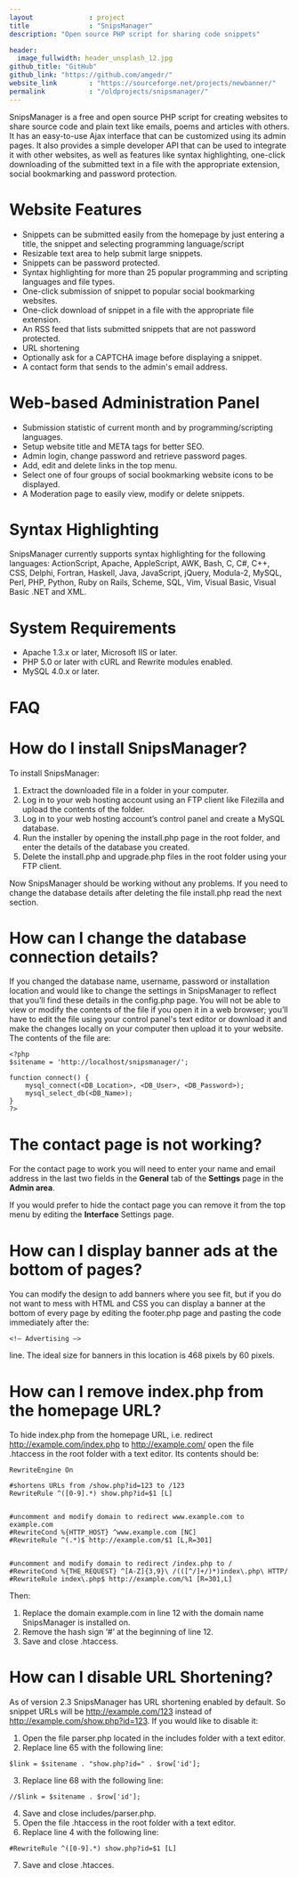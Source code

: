 ```yaml
---
layout              : project
title               : "SnipsManager"
description: "Open source PHP script for sharing code snippets"

header:
  image_fullwidth: header_unsplash_12.jpg
github_title: "GitHub"
github_link: "https://github.com/amgedr/"
website_link        : "https://sourceforge.net/projects/newbanner/"
permalink           : "/oldprojects/snipsmanager/"
---
```


SnipsManager is a free and open source PHP script for creating websites to share source code and plain text like emails, poems and articles with others. It has an easy-to-use Ajax interface that can be customized using its admin pages. It also provides a simple developer API that can be used to integrate it with other websites, as well as features like syntax highlighting, one-click downloading of the submitted text in a file with the appropriate extension, social bookmarking and password protection.

# Website Features

- Snippets can be submitted easily from the homepage by just entering a title, the snippet and selecting programming language/script
- Resizable text area to help submit large snippets.
- Snippets can be password protected.
- Syntax highlighting for more than 25 popular programming and scripting languages and file types.
- One-click submission of snippet to popular social bookmarking websites.
- One-click download of snippet in a file with the appropriate file extension.
- An RSS feed that lists submitted snippets that are not password protected.
- URL shortening
- Optionally ask for a CAPTCHA image before displaying a snippet.
- A contact form that sends to the admin's email address.

# Web-based Administration Panel

- Submission statistic of current month and by programming/scripting languages.
- Setup website title and META tags for better SEO.
- Admin login, change password and retrieve password pages.
- Add, edit and delete links in the top menu.
- Select one of four groups of social bookmarking website icons to be displayed.
- A Moderation page to easily view, modify or delete snippets.

# Syntax Highlighting

SnipsManager currently supports syntax highlighting for the following languages: ActionScript, Apache, AppleScript, AWK, Bash, C, C#, C++, CSS, Delphi, Fortran, Haskell, Java, JavaScript, jQuery, Modula-2, MySQL, Perl, PHP, Python, Ruby on Rails, Scheme, SQL, Vim, Visual Basic, Visual Basic .NET and XML.

# System Requirements

- Apache 1.3.x or later, Microsoft IIS or later.
- PHP 5.0 or later with cURL and Rewrite modules enabled.
- MySQL 4.0.x or later.

# FAQ

# How do I install SnipsManager?

To install SnipsManager:

1. Extract the downloaded file in a folder in your computer.
2. Log in to your web hosting account using an FTP client like Filezilla and upload the contents of the folder.
3. Log in to your web hosting account’s control panel and create a MySQL database.
4. Run the installer by opening the install.php page in the root folder, and enter the details of the database you created.
5. Delete the install.php and upgrade.php files in the root folder using your FTP client.

Now SnipsManager should be working without any problems. If you need to change the database details after deleting the file install.php read the next section.

# How can I change the database connection details?

If you changed the database name, username, password or installation location and would like to change the settings in SnipsManager to reflect that you’ll find these details in the config.php page. You will not be able to view or modify the contents of the file if you open it in a web browser; you’ll have to edit the file using your control panel's text editor or download it and make the changes locally on your computer then upload it to your website. The contents of the file are:

```
<?php
$sitename = 'http://localhost/snipsmanager/';

function connect() {
    mysql_connect(<DB_Location>, <DB_User>, <DB_Password>);
    mysql_select_db(<DB_Name>);
}
?>
```

# The contact page is not working?

For the contact page to work you will need to enter your name and email address in the last two fields in the **General** tab of the **Settings** page in the **Admin area**.

If you would prefer to hide the contact page you can remove it from the top menu by editing the **Interface** Settings page.

# How can I display banner ads at the bottom of pages?

You can modify the design to add banners where you see fit, but if you do not want to mess with HTML and CSS you can display a banner at the bottom of every page by editing the footer.php page and pasting the code immediately after the:

```
<!– Advertising –>
```

line. The ideal size for banners in this location is 468 pixels by 60 pixels.

# How can I remove index.php from the homepage URL?

To hide index.php from the homepage URL, i.e. redirect http://example.com/index.php to http://example.com/ open the file .htaccess in the root folder with a text editor. Its contents should be:

```
RewriteEngine On

#shortens URLs from /show.php?id=123 to /123
RewriteRule ^([0-9].*) show.php?id=$1 [L]


#uncomment and modify domain to redirect www.example.com to example.com
#RewriteCond %{HTTP_HOST} ^www.example.com [NC]
#RewriteRule ^(.*)$ http://example.com/$1 [L,R=301]


#uncomment and modify domain to redirect /index.php to /
#RewriteCond %{THE_REQUEST} ^[A-Z]{3,9}\ /(([^/]+/)*)index\.php\ HTTP/
#RewriteRule index\.php$ http://example.com/%1 [R=301,L]

```

Then:

1. Replace the domain example.com in line 12 with the domain name SnipsManager is installed on.
2. Remove the hash sign ‘#’ at the beginning of line 12.
3. Save and close .htaccess.

# How can I disable URL Shortening?

As of version 2.3 SnipsManager has URL shortening enabled by default. So snippet URLs will be http://example.com/123 instead of http://example.com/show.php?id=123. If you would like to disable it:

1. Open the file parser.php located in the includes folder with a text editor.
2. Replace line 65 with the following line:
```
$link = $sitename . "show.php?id=" . $row['id'];
```
3. Replace line 68 with the following line:
```
//$link = $sitename . $row['id'];
```
4. Save and close includes/parser.php.
5. Open the file .htaccess in the root folder with a text editor.
6. Replace line 4 with the following line:
```
#RewriteRule ^([0-9].*) show.php?id=$1 [L]
```
7. Save and close .htacces.
